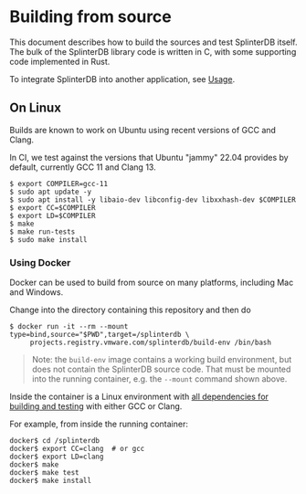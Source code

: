 # Building from source
This document describes how to build the sources and test SplinterDB itself.
The bulk of the SplinterDB library code is written in C, with some supporting code implemented
in Rust.

To integrate SplinterDB into another application, see [Usage](usage.md).

## On Linux
Builds are known to work on Ubuntu using recent versions of GCC and Clang.

In CI, we test against the versions that Ubuntu "jammy" 22.04 provides by
default, currently GCC 11 and Clang 13.

```shell
$ export COMPILER=gcc-11
$ sudo apt update -y
$ sudo apt install -y libaio-dev libconfig-dev libxxhash-dev $COMPILER
$ export CC=$COMPILER
$ export LD=$COMPILER
$ make
$ make run-tests
$ sudo make install
```

### Using Docker
Docker can be used to build from source on many platforms, including Mac and Windows.

Change into the directory containing this repository and then do
```shell
$ docker run -it --rm --mount type=bind,source="$PWD",target=/splinterdb \
     projects.registry.vmware.com/splinterdb/build-env /bin/bash
```

> Note: the `build-env` image contains a working build environment, but does not
contain the SplinterDB source code.  That must be mounted into the running
container, e.g. the `--mount` command shown above.

Inside the container is a Linux environment with
[all dependencies for building and testing](../Dockerfile.build-env)
with either GCC or Clang.

For example, from inside the running container:
```shell
docker$ cd /splinterdb
docker$ export CC=clang  # or gcc
docker$ export LD=clang
docker$ make
docker$ make test
docker$ make install
```
